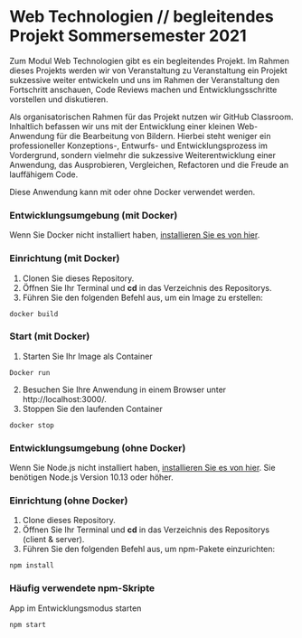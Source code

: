 # Web Technologien // begleitendes Projekt Sommersemester 2021

Zum Modul Web Technologien gibt es ein begleitendes Projekt. Im Rahmen dieses Projekts werden wir von Veranstaltung zu Veranstaltung ein Projekt sukzessive weiter entwickeln und uns im Rahmen der Veranstaltung den Fortschritt anschauen, Code Reviews machen und Entwicklungsschritte vorstellen und diskutieren.

Als organisatorischen Rahmen für das Projekt nutzen wir GitHub Classroom. Inhaltlich befassen wir uns mit der Entwicklung einer kleinen Web-Anwendung für die Bearbeitung von Bildern. Hierbei steht weniger ein professioneller Konzeptions-, Entwurfs- und Entwicklungsprozess im Vordergrund, sondern vielmehr die sukzessive Weiterentwicklung einer Anwendung, das Ausprobieren, Vergleichen, Refactoren und die Freude an lauffähigem Code.


Diese Anwendung kann mit oder ohne Docker verwendet werden.

### Entwicklungsumgebung (mit Docker)
Wenn Sie Docker nicht installiert haben, [installieren Sie es von hier](https://docs.docker.com/get-docker/).

### Einrichtung (mit Docker)
1. Сlonen Sie dieses Repository. 
2. Öffnen Sie Ihr Terminal und **cd** in das Verzeichnis des Repositorys.
3. Führen Sie den folgenden Befehl aus, um ein Image zu erstellen:
```
docker build
```

### Start (mit Docker)
1. Starten Sie Ihr Image als Container
```
Docker run 
```
2. Besuchen Sie Ihre Anwendung in einem Browser unter http://localhost:3000/.
3. Stoppen Sie den laufenden Container
```
docker stop 
```
### Entwicklungsumgebung (ohne Docker)
Wenn Sie Node.js nicht installiert haben, [installieren Sie es von hier](https://nodejs.org/en/).
Sie benötigen Node.js Version 10.13 oder höher.

### Einrichtung (ohne Docker)
1. Сlone dieses Repository. 
2. Öffnen Sie Ihr Terminal und **cd** in das Verzeichnis des Repositorys (client & server).
3. Führen Sie den folgenden Befehl aus, um npm-Pakete einzurichten:
```
npm install
```
 ### Häufig verwendete npm-Skripte
App im Entwicklungsmodus starten
```
npm start
```
